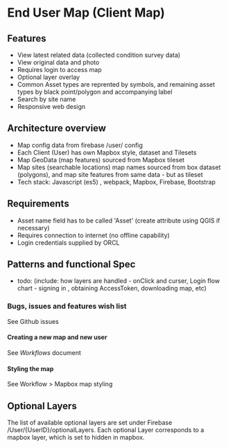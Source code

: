 # End User Map (Client Map)

## Features

- View latest related data (collected condition survey data)
- View original data and photo
- Requires login to access map
- Optional layer overlay
- Common Asset types are reprented by symbols, and remaining asset types by black point/polygon and accompanying label
- Search by site name
- Responsive web design

## Architecture overview

- Map config data from firebase /user/ config
- Each Client (User) has own Mapbox style, dataset and Tilesets
- Map GeoData (map features) sourced from Mapbox tileset
- Map sites (searchable locations) map names sourced from box dataset (polygons), and map site features from same data  - but as tileset
- Tech stack: Javascript (es5) , webpack, Mapbox, Firebase, Bootstrap

## Requirements

- Asset name field has to be called 'Asset' (create attribute using QGIS if necessary)
- Requires connection to internet (no offline capability)
- Login credentials supplied by ORCL

## Patterns and functional Spec

- todo: (include: how layers are handled - onClick and curser, Login flow chart - signing in , obtaining AccessToken, downloading map, etc)



### Bugs, issues and features wish list

See Github issues

#### Creating a new map and new user

See *Workflows* document

#### Styling the map

See Workflow > Mapbox map styling



## Optional Layers

The list of available optional layers are set under Firebase /User/{UserID}/optionalLayers. Each optional Layer corresponds to a  mapbox layer, which is set to hidden in mapbox.

